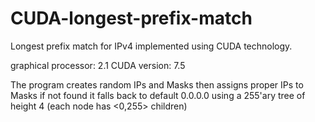 # CUDA-longest-prefix-match
Longest prefix match for IPv4 implemented using CUDA technology.

graphical processor: 2.1
CUDA version: 7.5

The program creates random IPs and Masks then assigns proper IPs to Masks if not found it falls back to default 0.0.0.0
using a 255'ary tree of height 4 (each node has <0,255> children)

